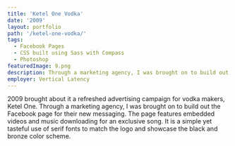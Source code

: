 ```yaml
---
title: 'Ketel One Vodka'
date: '2009'
layout: portfolio
path: '/ketel-one-vodka/'
tags:
  - Facebook Pages
  - CSS built using Sass with Compass
  - Photoshop
featuredImage: 9.png
description: Through a marketing agency, I was brought on to build out the Facebook page for their new messaging.
employer: Vertical Latency
---
```


2009 brought about it a refreshed advertising campaign for vodka makers, Ketel One. Through a marketing agency, I was brought on to build out the Facebook page for their new messaging. The page features embedded videos and music downloading for an exclusive song. It is a simple yet tasteful use of serif fonts to match the logo and showcase the black and bronze color scheme.
